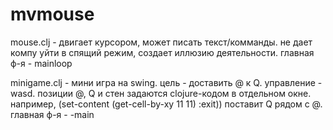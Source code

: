 # mvmouse
mouse.clj - двигает курсором, может писать текст/комманды. не дает компу уйти в спящий режим, создает иллюзию деятельности. главная ф-я - mainloop

minigame.clj - мини игра на swing. цель - доставить @ к Q. управление - wasd. позиции @, Q и стен задаются clojure-кодом в отдельном окне. например, (set-content (get-cell-by-xy 11 11) :exit)) поставит Q рядом с @. главная ф-я - -main

